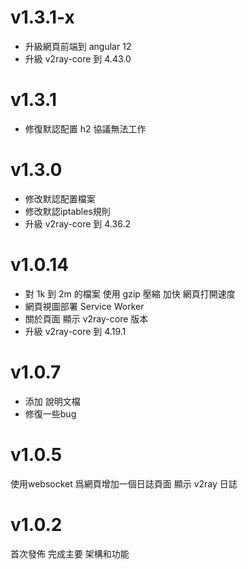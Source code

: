 # v1.3.1-x
* 升級網頁前端到 angular 12
* 升級 v2ray-core 到 4.43.0

# v1.3.1
* 修復默認配置 h2 協議無法工作

# v1.3.0
* 修改默認配置檔案
* 修改默認iptables規則
* 升級 v2ray-core 到 4.36.2

# v1.0.14
* 對 1k 到 2m 的檔案 使用 gzip 壓縮 加快 網頁打開速度
* 網頁視圖部署 Service Worker
* 關於頁面 顯示 v2ray-core 版本
* 升級 v2ray-core 到 4.19.1

# v1.0.7
* 添加 說明文檔
* 修復一些bug

# v1.0.5 

使用websocket 爲網頁增加一個日誌頁面 顯示 v2ray 日誌

# v1.0.2

首次發佈 完成主要 架構和功能